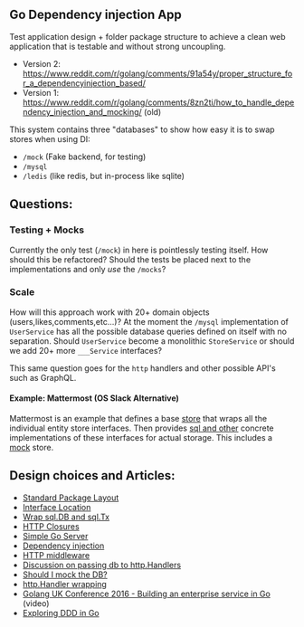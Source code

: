 ## Go Dependency injection App

Test application design + folder package structure to achieve a clean web
application that is testable and without strong uncoupling.

- Version 2: https://www.reddit.com/r/golang/comments/91a54y/proper_structure_for_a_dependencyinjection_based/
- Version 1: https://www.reddit.com/r/golang/comments/8zn2ti/how_to_handle_dependency_injection_and_mocking/ (old)

This system contains three "databases" to show how easy it is to swap stores when using DI:

- `/mock` (Fake backend, for testing)
- `/mysql`
- `/ledis` (like redis, but in-process like sqlite)


## Questions:

### Testing + Mocks

Currently the only test (`/mock`) in here is pointlessly testing itself. How should this be refactored? Should the tests be placed next to the implementations and only *use* the `/mocks`?

### Scale

How will this approach work with 20+ domain objects (users,likes,comments,etc...)? At the moment the `/mysql` implementation of `UserService` has all the possible database queries defined on itself with no separation. Should `UserService` become a monolithic `StoreService` or should we add 20+ more `___Service` interfaces?

This same question goes for the `http` handlers and other possible API's such as GraphQL.

#### Example: Mattermost (OS Slack Alternative)

Mattermost is an example that defines a base [store](https://github.com/mattermost/mattermost-server/blob/master/store/store.go) that wraps all the individual entity store interfaces. Then provides [sql and other](https://github.com/mattermost/mattermost-server/blob/master/store/sqlstore/store.go) concrete implementations of these interfaces for actual storage. This includes a [mock](https://github.com/mattermost/mattermost-server/blob/master/store/storetest/store.go) store.

## Design choices and Articles:

- [Standard Package Layout](https://medium.com/@benbjohnson/standard-package-layout-7cdbc8391fc1)
- [Interface Location](https://github.com/golang/go/wiki/CodeReviewComments#interfaces)
- [Wrap sql.DB and sql.Tx](https://medium.com/@benbjohnson/structuring-applications-in-go-3b04be4ff091)
- [HTTP Closures](https://gist.github.com/tsenart/5fc18c659814c078378d)
- [Simple Go Server](https://gist.github.com/enricofoltran/10b4a980cd07cb02836f70a4ab3e72d7)
- [Dependency injection](https://www.alexedwards.net/blog/organising-database-access#using-an-interface)
- [HTTP middleware](https://gist.github.com/Xeoncross/372bb42c24b1cb37664c377d018dd5cb)
- [Discussion on passing db to http.Handlers](https://www.reddit.com/r/golang/comments/5vsz2t/what_is_the_best_way_to_pass_a_db_to_web_handlers/)
- [Should I mock the DB?](https://www.reddit.com/r/golang/comments/6n3m4w/is_there_a_good_use_case_for_mocking_a_db/)
- [http.Handler wrapping](https://medium.com/@matryer/the-http-handler-wrapper-technique-in-golang-updated-bc7fbcffa702)
- [Golang UK Conference 2016 - Building an enterprise service in Go](https://www.youtube.com/watch?v=twcDf_Y2gXY) (video)
- [Exploring DDD in Go](https://github.com/marcusolsson/goddd)
